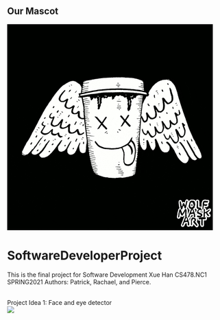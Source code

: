 ## Our Mascot<br />
![](coffee.gif)<br />
# SoftwareDeveloperProject
This is the final project for Software Development Xue Han CS478.NC1 SPRING2021 
Authors: Patrick, Rachael, and Pierce.<br /><br />

Project Idea 1: Face and eye detector <br />
![](.face_detector/face_eye_detector.gif)
